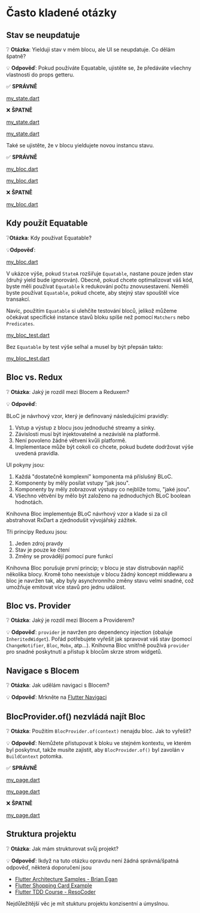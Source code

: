 # Často kladené otázky

## Stav se neupdatuje

❔ **Otázka**: Yielduji stav v mém blocu, ale UI se neupdatuje. Co dělám špatně?

💡 **Odpověď**: Pokud používáte Equatable, ujistěte se, že předáváte všechny vlastnosti do props getteru.

✅ **SPRÁVNĚ**

[my_state.dart](../_snippets/faqs/state_not_updating_good_1.dart.md ':include')

❌ **ŠPATNĚ**

[my_state.dart](../_snippets/faqs/state_not_updating_bad_1.dart.md ':include')

[my_state.dart](../_snippets/faqs/state_not_updating_bad_2.dart.md ':include')

Také se ujistěte, že v blocu yieldujete novou instancu stavu.

✅ **SPRÁVNĚ**

[my_bloc.dart](../_snippets/faqs/state_not_updating_good_2.dart.md ':include')

[my_bloc.dart](../_snippets/faqs/state_not_updating_good_3.dart.md ':include')

❌ **ŠPATNĚ**

[my_bloc.dart](../_snippets/faqs/state_not_updating_bad_3.dart.md ':include')

## Kdy použít Equatable

❔**Otázka**: Kdy používat Equatable?

💡**Odpověď**:

[my_bloc.dart](../_snippets/faqs/equatable_yield.dart.md ':include')

V ukázce výše, pokud `StateA` rozšiřuje `Equatable`, nastane pouze jeden stav (druhý yield bude ignorován).
Obecně, pokud chcete optimalizovat váš kód, byste měli používat `Equatable` k redukování počtu znovusestavení.
Neměli byste používat `Equatable`, pokud chcete, aby stejný stav spouštěl více transakcí.

Navíc, použitím `Equatable` si ulehčíte testování bloců, jelikož můžeme očekávat specifické instance stavů bloku spíše než pomocí `Matchers` nebo `Predicates`.

[my_bloc_test.dart](../_snippets/faqs/equatable_bloc_test.dart.md ':include')

Bez `Equatable` by test výše selhal a musel by být přepsán takto:

[my_bloc_test.dart](../_snippets/faqs/without_equatable_bloc_test.dart.md ':include')

## Bloc vs. Redux

❔ **Otázka**: Jaký je rozdíl mezi Blocem a Reduxem?

💡 **Odpověď**:

BLoC je návrhový vzor, který je definovaný následujícími pravidly:

1. Vstup a výstup z blocu jsou jednoduché streamy a sinky.
2. Závislosti musí být injektovatelné a nezávislé na platformě.
3. Není povoleno žádné větvení kvůli platformě.
4. Implementace může být cokoli co chcete, pokud budete dodržovat výše uvedená pravidla.

UI pokyny jsou:

1. Každá "dostatečně komplexní" komponenta má příslušný BLoC.
2. Komponenty by měly posílat vstupy "jak jsou".
3. Komponenty by měly zobrazovat výstupy co nejblíže tomu, "jaké jsou".
4. Všechno větvění by mělo být založeno na jednoduchých BLoC boolean hodnotách.

Knihovna Bloc implementuje BLoC návrhový vzor a klade si za cíl abstrahovat RxDart a zjednodušit vývojářský zážitek. 

Tři principy Reduxu jsou:

1. Jeden zdroj pravdy
2. Stav je pouze ke čtení
3. Změny se provádějí pomocí pure funkcí

Knihovna Bloc porušuje první princip; v blocu je stav distrubován napříč několika blocy.
Kromě toho neexistuje v blocu žádný koncept middlewaru a bloc je navržen tak, aby byly asynchronního změny stavu velmi snadné, což umožňuje emitovat více stavů pro jednu událost.

## Bloc vs. Provider

❔ **Otázka**: Jaký je rozdíl mezi Blocem a Providerem?

💡 **Odpověď**: `provider` je navržen pro dependency injection (obaluje `InheritedWidget`).
Pořád potřebujete vyřešit jak spravovat váš stav (pomocí `ChangeNotifier`, `Bloc`, `Mobx`, atp...).
Knihovna Bloc vnitřně používá `provider` pro snadné poskytnutí a přístup k blocům skrze strom widgetů.

## Navigace s Blocem

❔ **Otázka**: Jak udělám navigaci s Blocem?

💡 **Odpověď**: Mrkněte na [Flutter Navigaci](recipesflutternavigation.md)

## BlocProvider.of() nezvládá najít Bloc

❔ **Otázka**: Použitím `BlocProvider.of(context)` nenajdu bloc. Jak to vyřešit? 

💡 **Odpověď**: Nemůžete přistupovat k bloku ve stejném kontextu, ve kterém byl poskytnut, takže musíte zajistit, aby `BlocProvider.of()` byl zavolán v `BuildContext` potomka.

✅ **SPRÁVNĚ**

[my_page.dart](../_snippets/faqs/bloc_provider_good_1.dart.md ':include')

[my_page.dart](../_snippets/faqs/bloc_provider_good_2.dart.md ':include')

❌ **ŠPATNĚ**

[my_page.dart](../_snippets/faqs/bloc_provider_bad_1.dart.md ':include')

## Struktura projektu

❔ **Otázka**: Jak mám strukturovat svůj projekt?

💡 **Odpověď**: Ikdyž na tuto otázku opravdu není žádná správná/špatná odpověď, některá doporučení jsou

- [Flutter Architecture Samples - Brian Egan](https://github.com/brianegan/flutter_architecture_samples/tree/master/bloc_library)
- [Flutter Shopping Card Example](https://github.com/felangel/bloc/tree/master/examples/flutter_shopping_cart)
- [Flutter TDD Course - ResoCoder](https://github.com/ResoCoder/flutter-tdd-clean-architecture-course)

Nejdůležitější věc je mít stukturu projektu konzisentní a úmyslnou.
